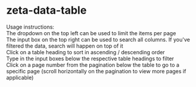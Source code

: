 # zeta-data-table

Usage instructions:
<br>The dropdown on the top left can be used to limit the items per page
<br>The input box on the top right can be used to search all columns. If you've filtered the data, search will happen on top of it
<br>Click on a table heading to sort in ascending / descending order
<br>Type in the input boxes below the respective table headings to filter
<br>Click on a page number from the pagination below the table to go to a specific page (scroll horizontally on the pagination to view more pages if applicable)
